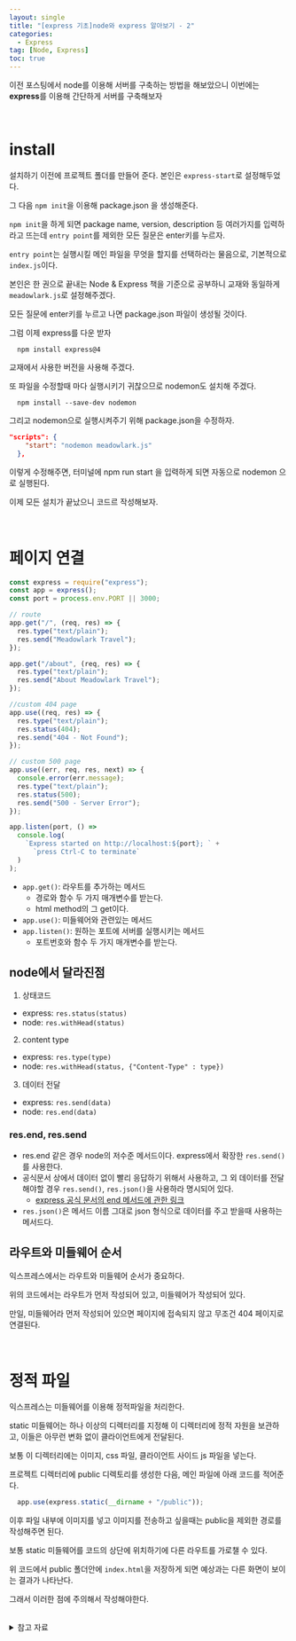 ```yaml
---
layout: single
title: "[express 기초]node와 express 알아보기 - 2"
categories:
  - Express
tag: [Node, Express]
toc: true
---
```


이전 포스팅에서 node를 이용해 서버를 구축하는 방법을 해보았으니 이번에는 **express**를 이용해 간단하게 서버를 구축해보자

<br/>

# install

설치하기 이전에 프로젝트 폴더를 만들어 준다. 본인은 `express-start`로 설정해두었다.

그 다음 `npm init`을 이용해 package.json 을 생성해준다.

`npm init`을 하게 되면 package name, version, description 등 여러가지를 입력하라고 뜨는데 `entry point`를 제외한 모든 질문은 enter키를 누르자.

`entry point`는 실행시킬 메인 파일을 무엇을 할지를 선택하라는 물음으로, 기본적으로 `index.js`이다.

본인은 한 권으로 끝내는 Node & Express 책을 기준으로 공부하니 교재와 동일하게 `meadowlark.js`로 설정해주겠다.

모든 질문에 enter키를 누르고 나면 package.json 파일이 생성될 것이다.

그럼 이제 express를 다운 받자
```shell
  npm install express@4
```
교재에서 사용한 버전을 사용해 주겠다.

또 파일을 수정할때 마다 실행시키기 귀찮으므로 nodemon도 설치해 주겠다.

```shell
  npm install --save-dev nodemon
```

그리고 nodemon으로 실행시켜주기 위해 package.json을 수정하자.

```json
"scripts": {
    "start": "nodemon meadowlark.js"
  },
```

이렇게 수정해주면, 터미널에 npm run start 을 입력하게 되면 자동으로 nodemon 으로 실행된다.

이제 모든 설치가 끝났으니 코드르 작성해보자.

<br/>

# 페이지 연결

```javascript
const express = require("express");
const app = express();
const port = process.env.PORT || 3000;

// route
app.get("/", (req, res) => {
  res.type("text/plain");
  res.send("Meadowlark Travel");
});

app.get("/about", (req, res) => {
  res.type("text/plain");
  res.send("About Meadowlark Travel");
});

//custom 404 page
app.use((req, res) => {
  res.type("text/plain");
  res.status(404);
  res.send("404 - Not Found");
});

// custom 500 page
app.use((err, req, res, next) => {
  console.error(err.message);
  res.type("text/plain");
  res.status(500);
  res.send("500 - Server Error");
});

app.listen(port, () =>
  console.log(
    `Express started on http://localhost:${port}; ` +
      `press Ctrl-C to terminate`
  )
);

```

- `app.get()`: 라우트를 추가하는 메서드
  - 경로와 함수 두 가지 매개변수를 받는다.
  - html method의 그 get이다.
- `app.use()`: 미들웨어와 관련있는 메서드
- `app.listen()`: 원하는 포트에 서버를 실행시키는 메서드
  - 포트번호와 함수 두 가지 매개변수를 받는다.

## node에서 달라진점

1. 상태코드
  - express: `res.status(status)`
  - node: `res.withHead(status)`
2. content type
  - express: `res.type(type)`
  - node: `res.withHead(status, {"Content-Type" : type})`
3. 데이터 전달
  - express: `res.send(data)`
  - node: `res.end(data)`

### res.end, res.send

- res.end 같은 경우 node의 저수준 메서드이다. express에서 확장한 `res.send()`를 사용한다.
- 공식문서 상에서 데이터 없이 빨리 응답하기 위해서 사용하고, 그 외 데이터를 전달해야할 경우 `res.send()`, `res.json()`을 사용하라 명시되어 있다.
  - [express 공식 문서의 end 메서드에 관한 링크](https://expressjs.com/ko/api.html#res.end)
- `res.json()`은 메서드 이름 그대로 json 형식으로 데이터를 주고 받을때 사용하는 메서드다.


## 라우트와 미들웨어 순서

익스프레스에서는 라우트와 미들웨어 순서가 중요하다.

위의 코드에서는 라우트가 먼저 작성되어 있고, 미들웨어가 작성되어 있다.

만일, 미들웨어라 먼저 작성되어 있으면 페이지에 접속되지 않고 무조건 404 페이지로 연결된다.

<br/>

# 정적 파일

익스프레스는 미들웨어를 이용해 정적파일을 처리한다.

static 미들웨어는 하나 이상의 디렉터리를 지정해 이 디렉터리에 정적 자원을 보관하고, 이들은 아무런 변화 없이 클라이언트에게 전달된다.

보통 이 디렉터리에는 이미지, css 파일, 클라이언트 사이드 js 파일을 넣는다.

프로젝트 디렉터리에 public 디렉토리를 생성한 다음, 메인 파일에 아래 코드를 적어준다.

```javascript
  app.use(express.static(__dirname + "/public"));
```

이후 파일 내부에 이미지를 넣고 이미지를 전송하고 싶을때는 public을 제외한 경로를 작성해주면 된다.

보통 static 미들웨어를 코드의 상단에 위치하기에 다른 라우트를 가로챌 수 있다.

위 코드에서 public 폴더안에  `index.html`을 저장하게 되면 예상과는 다른 화면이 보이는 결과가 나타난다.

그래서 이러한 점에 주의해서 작성해야한다.


<br/>



<details>
<summary>참고 자료</summary>
<div markdown="1">

- 한 권으로 끝내는 Node & Express 2판
- [두근두근 내 첫서버에서 GET 요청을 처리해보자 - 코딩애플](https://codingapple.com/unit/nodejs-4-server-get-request/)
- [Express res.send() vs res.json() vs res.end() 비교 - Yohan Kim's developer diary](https://yohanpro.com/posts/nodejs/express-response)
- [express 공식 문서의 end 메서드에 관한 링크](https://expressjs.com/ko/api.html#res.end)
</div>
</details>
